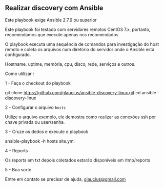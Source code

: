 Realizar discovery com Ansible
-------------------------------------------

Este playbook exige Ansible 2.7.9 ou superior

Este playbook foi testado com servidores remotos CentOS 7.x, portanto, recomendamos que execute apenas nos recomendados.

O playbook executa uma sequência de comandos para investigação do host remoto e coleta os arquivos num diretório do servidor onde o Ansible esta configurado.

Hostname, uptime, memória, cpu, disco, rede, serviços e outros.

Como utilizar :

1 - Faça o checkout do playbook

git clone https://github.com/glaucius/ansible-discovery-linux.git
cd ansible-discovery-linux

2 - Configurar o arquivo `hosts` 

Utilize o arquivo exemplo, ele demostra como realizar as conexões ssh por chave privada ou user/senha.

3 - Cruze os dedos e execute o playbook

ansible-playbook -h hosts site.yml

4 - Reports

Os reports em txt depois coletados estarão disponíveis em /tmp/reports

5 - Boa sorte

Entre em contato se precisar de ajuda, glaucius@gmail.com

